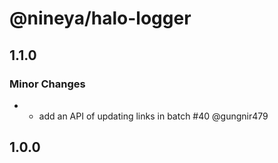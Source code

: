 # @nineya/halo-logger

## 1.1.0

### Minor Changes

- - add an API of updating links in batch #40 @gungnir479

## 1.0.0
